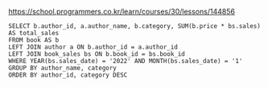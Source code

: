 https://school.programmers.co.kr/learn/courses/30/lessons/144856



~~~
SELECT b.author_id, a.author_name, b.category, SUM(b.price * bs.sales) AS total_sales
FROM book AS b
LEFT JOIN author a ON b.author_id = a.author_id
LEFT JOIN book_sales bs ON b.book_id = bs.book_id
WHERE YEAR(bs.sales_date) = '2022' AND MONTH(bs.sales_date) = '1'
GROUP BY author_name, category
ORDER BY author_id, category DESC
~~~
